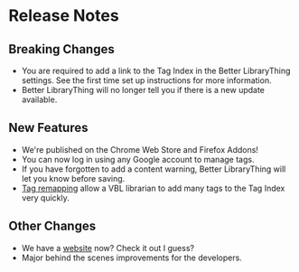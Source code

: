 # Release Notes

## Breaking Changes
- You are required to add a link to the Tag Index in the Better LibraryThing settings. See the first time set up instructions for more information.
- Better LibraryThing will no longer tell you if there is a new update available.

## New Features
- We're published on the Chrome Web Store and Firefox Addons!
- You can now log in using any Google account to manage tags.
- If you have forgotten to add a content warning, Better LibraryThing will let you know before saving.
- [Tag remapping](https://betterlibrarything.com/docs/librarian/tag-index-management.md.pretty) allow a VBL librarian to add many tags to the Tag Index very quickly.

## Other Changes
- We have a [website](https://betterlibrarything.com/) now? Check it out I guess?
- Major behind the scenes improvements for the developers.
